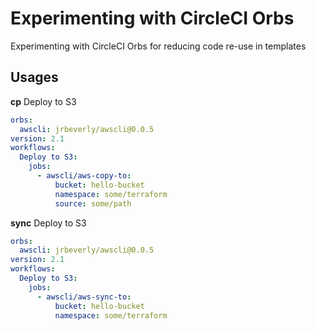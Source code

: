 # Experimenting with CircleCI Orbs

Experimenting with CircleCI Orbs for reducing code re-use in templates

## Usages

**cp**
Deploy to S3

```yml
orbs:
  awscli: jrbeverly/awscli@0.0.5
version: 2.1
workflows:
  Deploy to S3:
    jobs:
      - awscli/aws-copy-to:
          bucket: hello-bucket
          namespace: some/terraform
          source: some/path
```

**sync**
Deploy to S3

```yml
orbs:
  awscli: jrbeverly/awscli@0.0.5
version: 2.1
workflows:
  Deploy to S3:
    jobs:
      - awscli/aws-sync-to:
          bucket: hello-bucket
          namespace: some/terraform
```